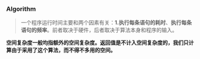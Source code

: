 ### Algorithm
> 一个程序运行时间主要和两个因素有关：**1.执行每条语句的耗时**、**执行每条语句的频率**。前者取决于硬件，后者取决于算法本身和程序的输入。

**空间复杂度一般均指额外的空间复杂度。返回值是不计入空间复杂度的，我们只计算由于采用了这个算法，而不得不多用的空间。**


